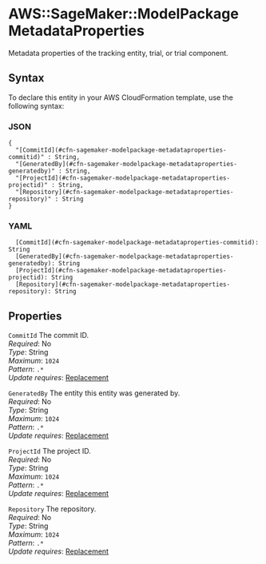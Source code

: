 # AWS::SageMaker::ModelPackage MetadataProperties<a name="aws-properties-sagemaker-modelpackage-metadataproperties"></a>

Metadata properties of the tracking entity, trial, or trial component\.

## Syntax<a name="aws-properties-sagemaker-modelpackage-metadataproperties-syntax"></a>

To declare this entity in your AWS CloudFormation template, use the following syntax:

### JSON<a name="aws-properties-sagemaker-modelpackage-metadataproperties-syntax.json"></a>

```
{
  "[CommitId](#cfn-sagemaker-modelpackage-metadataproperties-commitid)" : String,
  "[GeneratedBy](#cfn-sagemaker-modelpackage-metadataproperties-generatedby)" : String,
  "[ProjectId](#cfn-sagemaker-modelpackage-metadataproperties-projectid)" : String,
  "[Repository](#cfn-sagemaker-modelpackage-metadataproperties-repository)" : String
}
```

### YAML<a name="aws-properties-sagemaker-modelpackage-metadataproperties-syntax.yaml"></a>

```
  [CommitId](#cfn-sagemaker-modelpackage-metadataproperties-commitid): String
  [GeneratedBy](#cfn-sagemaker-modelpackage-metadataproperties-generatedby): String
  [ProjectId](#cfn-sagemaker-modelpackage-metadataproperties-projectid): String
  [Repository](#cfn-sagemaker-modelpackage-metadataproperties-repository): String
```

## Properties<a name="aws-properties-sagemaker-modelpackage-metadataproperties-properties"></a>

`CommitId` <a name="cfn-sagemaker-modelpackage-metadataproperties-commitid"></a>
The commit ID\.  
_Required_: No  
_Type_: String  
_Maximum_: `1024`  
_Pattern_: `.*`  
_Update requires_: [Replacement](https://docs.aws.amazon.com/AWSCloudFormation/latest/UserGuide/using-cfn-updating-stacks-update-behaviors.html#update-replacement)

`GeneratedBy` <a name="cfn-sagemaker-modelpackage-metadataproperties-generatedby"></a>
The entity this entity was generated by\.  
_Required_: No  
_Type_: String  
_Maximum_: `1024`  
_Pattern_: `.*`  
_Update requires_: [Replacement](https://docs.aws.amazon.com/AWSCloudFormation/latest/UserGuide/using-cfn-updating-stacks-update-behaviors.html#update-replacement)

`ProjectId` <a name="cfn-sagemaker-modelpackage-metadataproperties-projectid"></a>
The project ID\.  
_Required_: No  
_Type_: String  
_Maximum_: `1024`  
_Pattern_: `.*`  
_Update requires_: [Replacement](https://docs.aws.amazon.com/AWSCloudFormation/latest/UserGuide/using-cfn-updating-stacks-update-behaviors.html#update-replacement)

`Repository` <a name="cfn-sagemaker-modelpackage-metadataproperties-repository"></a>
The repository\.  
_Required_: No  
_Type_: String  
_Maximum_: `1024`  
_Pattern_: `.*`  
_Update requires_: [Replacement](https://docs.aws.amazon.com/AWSCloudFormation/latest/UserGuide/using-cfn-updating-stacks-update-behaviors.html#update-replacement)
